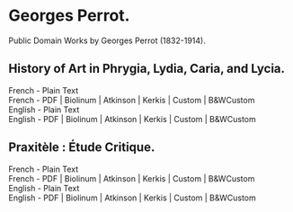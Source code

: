 # Georges Perrot.

Public Domain Works by Georges Perrot (1832-1914).

## History of Art in Phrygia, Lydia, Caria, and Lycia.

French - Plain Text  
French - PDF | Biolinum | Atkinson | Kerkis | Custom | B&WCustom  
English - Plain Text  
English - PDF | Biolinum | Atkinson | Kerkis | Custom | B&WCustom  

## Praxitèle : Étude Critique.

French - Plain Text  
French - PDF | Biolinum | Atkinson | Kerkis | Custom | B&WCustom  
English - Plain Text  
English - PDF | Biolinum | Atkinson | Kerkis | Custom | B&WCustom  
